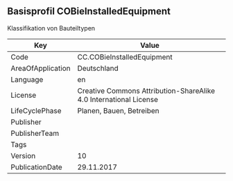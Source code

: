 ## Basisprofil COBieInstalledEquipment
Klassifikation von Bauteiltypen

Key | Value |
--|--|
Code | CC.COBieInstalledEquipment |  
AreaOfApplication | Deutschland |  
Language | en |  
License | Creative Commons Attribution-ShareAlike 4.0 International License |  
LifeCyclePhase | Planen, Bauen, Betreiben |  
Publisher | []() |  
PublisherTeam |  |  
Tags |  |  
Version | 10 |  
PublicationDate | 29.11.2017 |  
